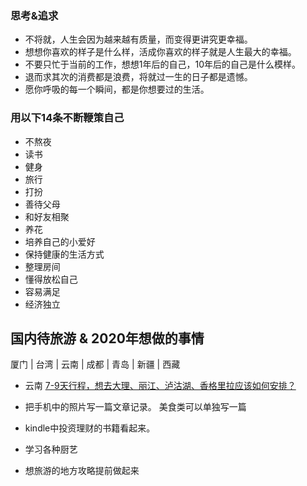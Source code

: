 ### 思考&追求
- 不将就，人生会因为越来越有质量，而变得更讲究更幸福。
- 想想你喜欢的样子是什么样，活成你喜欢的样子就是人生最大的幸福。
- 不要只忙于当前的工作，想想1年后的自己，10年后的自己是什么模样。
- 退而求其次的消费都是浪费，将就过一生的日子都是遗憾。
- 愿你呼吸的每一个瞬间，都是你想要过的生活。

### 用以下14条不断鞭策自己
- 不熬夜
- 读书
- 健身
- 旅行
- 打扮
- 善待父母
- 和好友相聚
- 养花
- 培养自己的小爱好
- 保持健康的生活方式
- 整理房间
- 懂得放松自己
- 容易满足
- 经济独立

## 国内待旅游 & 2020年想做的事情
厦门  |  台湾  |  云南  |  成都  |  青岛  |  新疆  |  西藏

- 云南 
    [7-9天行程，想去大理、丽江、泸沽湖、香格里拉应该如何安排？](http://www.mafengwo.cn/wenda/detail-7962098.html)

- 把手机中的照片写一篇文章记录。 美食类可以单独写一篇  
- kindle中投资理财的书籍看起来。
- 学习各种厨艺
- 想旅游的地方攻略提前做起来